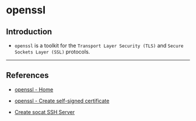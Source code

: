 # openssl

## Introduction

* `openssl` is a toolkit for the `Transport Layer Security (TLS)` and `Secure Sockets Layer (SSL)` protocols.

---

## References

* [openssl - Home](https://www.openssl.org/)

* [openssl - Create self-signed certificate](https://linuxize.com/post/creating-a-self-signed-ssl-certificate/)

* [Create socat SSH Server](https://unix.stackexchange.com/questions/448837/create-https-server-with-socat)


